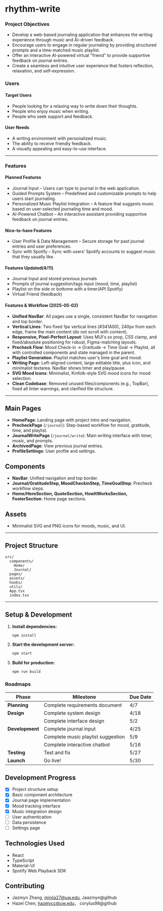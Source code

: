 # rhythm-write
### Project Objectives
- Develop a web-based journaling application that enhances the writing experience through music and AI-driven feedback.
- Encourage users to engage in regular journaling by providing structured prompts and a time-matched music playlist.
- Offer an interactive AI-powered virtual "friend" to provide supportive feedback on journal entries.
- Create a seamless and intuitive user experience that fosters reflection, relaxation, and self-expression.

### Users
#### Target Users
- People looking for a relaxing way to write down their thoughts.
- People who enjoy music when writing.
- People who seek support and feedback.
#### User Needs
- A writing environment with personalized music.
- The ability to receive friendly feedback.
- A visually appealing and easy-to-use interface.

---

### Features
#### Planned Features
- Journal Input – Users can type to journal in the web application.
- Guided Prompts System – Predefined and customizable prompts to help users start journaling.
- Personalized Music Playlist Integration – A feature that suggests music based on user-selected 
journaling time and mood.
- AI-Powered Chatbot – An interactive assistant providing supportive feedback on journal entries.
#### Nice-to-have Features
- User Profile & Data Management – Secure storage for past journal entries and user preferences.
- Sync with Spotify – Sync with users’ Spotify accounts to suggest music that they usually like.
#### Features Updated(4/11)
- Journal Input and stored previous journals
- Prompts of journal suggestion/tags input (mood, time, playlist)
- Playlist on the side or bottome with a timer(API Spotify)
- Virtual Friend (feedback)

#### Features & Workflow (2025-05-02)
- **Unified NavBar**: All pages use a single, consistent NavBar for navigation and top border.
- **Vertical Lines**: Two fixed 1px vertical lines (#341A00), 240px from each edge, frame the main content (do not scroll with content).
- **Responsive, Pixel-Perfect Layout**: Uses MUI's sx prop, CSS clamp, and fixed/absolute positioning for robust, Figma-matching layouts.
- **Precheck Flow**: Mood Check-in → Gratitude → Time Goal → Playlist, all with controlled components and state managed in the parent.
- **Playlist Generation**: Playlist matches user's time goal and mood.
- **Writing Page**: Left-aligned content, large editable title, plus icon, and minimalist textarea. NavBar shows timer and play/pause.
- **SVG Mood Icons**: Minimalist, Kinfolk-style SVG mood icons for mood selection.
- **Clean Codebase**: Removed unused files/components (e.g., TopBar), fixed all linter warnings, and clarified file structure.

---

## Main Pages
- **HomePage**: Landing page with project intro and navigation.
- **PrecheckPage** (`/journal`): Step-based workflow for mood, gratitude, time, and playlist.
- **JournalWritePage** (`/journal/write`): Main writing interface with timer, music, and prompts.
- **ArchivedPage**: View previous journal entries.
- **ProfileSettings**: User profile and settings.

## Components
- **NavBar**: Unified navigation and top border.
- **Journal/GratitudeStep, MoodCheckinStep, TimeGoalStep**: Precheck workflow steps.
- **Home/HeroSection, QuoteSection, HowItWorksSection, FooterSection**: Home page sections.

## Assets
- Minimalist SVG and PNG icons for moods, music, and UI.

---

## Project Structure
```
src/
  components/
    Home/
    Journal/
  pages/
  assets/
  hooks/
  utils/
  App.tsx
  index.tsx
```
---

## Setup & Development
1. **Install dependencies:**
   ```bash
   npm install
   ```
2. **Start the development server:**
   ```bash
   npm start
   ```
3. **Build for production:**
   ```bash
   npm run build
   ```

### Roadmaps
| Phase       | Milestone                          | Due Date  |
|------------|-----------------------------------|----------|
| **Planning**  | Complete requirements document  | 4/7      |
| **Design**    | Complete system design          | 4/18     |
|             | Complete interface design       | 5/2      |
| **Development** | Complete journal input         | 4/25     |
|             | Complete music playlist suggestion | 5/9      |
|             | Complete interactive chatbot     | 5/16     |
| **Testing**   | Test and fix                    | 5/27     |
| **Launch**    | Go live!                        | 5/30     |


## Development Progress

- [x] Project structure setup
- [x] Basic component architecture
- [x] Journal page implementation
- [x] Mood tracking interface
- [x] Music integration design
- [ ] User authentication
- [ ] Data persistence
- [ ] Settings page

## Technologies Used

- React
- TypeScript
- Material-UI
- Spotify Web Playback SDK

## Contributing
- Jazmyn Zhang, minjia27@uw.edu, Jaazmyn@github
- Hazel Chen, hazelycc@uw.edu， corylus98@github

